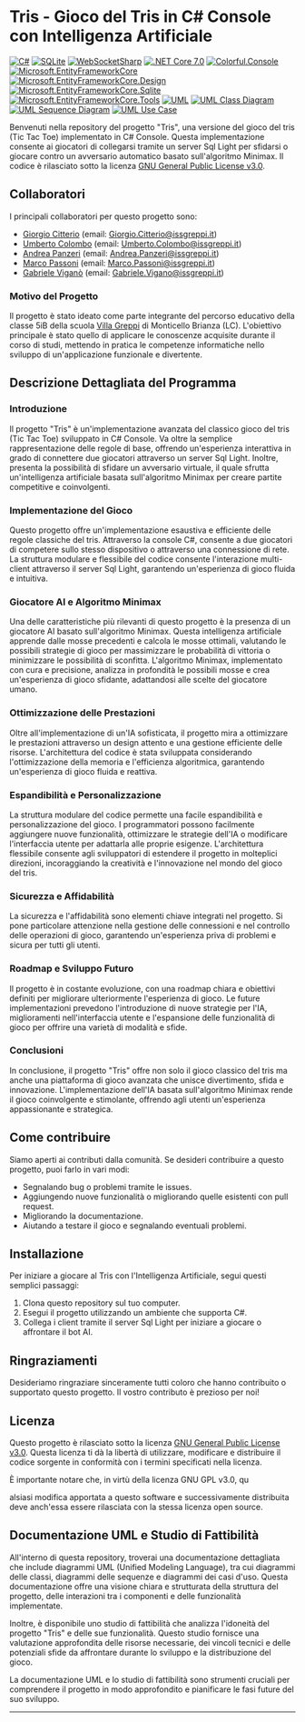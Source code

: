 # Tris - Gioco del Tris in C# Console con Intelligenza Artificiale

[![C#](https://img.shields.io/badge/C%23-FFA500.svg?style=for-the-badge&logo=c-sharp&logoColor=white)](https://docs.microsoft.com/en-us/dotnet/csharp/)
[![SQLite](https://img.shields.io/badge/SQLite-800000.svg?style=for-the-badge&logo=sqlite&logoColor=white)](https://www.sqlite.org/index.html)
[![WebSocketSharp](https://img.shields.io/badge/WebSocketSharp-32CD32.svg?style=for-the-badge)](https://github.com/sta/websocket-sharp)
[![.NET Core 7.0](https://img.shields.io/badge/.NET_Core-FF1493.svg?style=for-the-badge&logo=.net&logoColor=white)](https://dotnet.microsoft.com/download/dotnet/3.1)
[![Colorful.Console](https://img.shields.io/badge/Colorful.Console-00FFFF.svg?style=for-the-badge)](https://github.com/tomakita/Colorful.Console)
[![Microsoft.EntityFrameworkCore](https://img.shields.io/badge/Microsoft.EntityFrameworkCore-7FFF00.svg?style=for-the-badge)](https://docs.microsoft.com/en-us/ef/)
[![Microsoft.EntityFrameworkCore.Design](https://img.shields.io/badge/Microsoft.EntityFrameworkCore.Design-DC143C.svg?style=for-the-badge)](https://docs.microsoft.com/en-us/ef/)
[![Microsoft.EntityFrameworkCore.Sqlite](https://img.shields.io/badge/Microsoft.EntityFrameworkCore.Sqlite-4682B4.svg?style=for-the-badge)](https://docs.microsoft.com/en-us/ef/)
[![Microsoft.EntityFrameworkCore.Tools](https://img.shields.io/badge/Microsoft.EntityFrameworkCore.Tools-9400D3.svg?style=for-the-badge)](https://docs.microsoft.com/en-us/ef/)
[![UML](https://img.shields.io/badge/UML-000080.svg?style=for-the-badge)](https://en.wikipedia.org/wiki/Unified_Modeling_Language)
[![UML Class Diagram](https://img.shields.io/badge/UML_Class_Diagram-008080.svg?style=for-the-badge)](https://en.wikipedia.org/wiki/Class_diagram)
[![UML Sequence Diagram](https://img.shields.io/badge/UML_Sequence_Diagram-800080.svg?style=for-the-badge)](https://en.wikipedia.org/wiki/Sequence_diagram)
[![UML Use Case](https://img.shields.io/badge/UML_Use_Case-FFFF00.svg?style=for-the-badge)](https://en.wikipedia.org/wiki/Use_case_diagram)


Benvenuti nella repository del progetto "Tris", una versione del gioco del tris (Tic Tac Toe) implementato in C# Console. Questa implementazione consente ai giocatori di collegarsi tramite un server Sql Light per sfidarsi o giocare contro un avversario automatico basato sull'algoritmo Minimax. Il codice è rilasciato sotto la licenza [GNU General Public License v3.0](https://opensource.org/licenses/GPL-3.0).

## Collaboratori

I principali collaboratori per questo progetto sono:

- [Giorgio Citterio](https://github.com/GiorgioCitterio) (email: Giorgio.Citterio@issgreppi.it)
- [Umberto Colombo](https://github.com/umbecol) (email: Umberto.Colombo@issgreppi.it)
- [Andrea Panzeri](https://github.com/AndreaPanzeri) (email: Andrea.Panzeri@issgreppi.it)
- [Marco Passoni](https://github.com/MarcoPassoni) (email: Marco.Passoni@issgreppi.it)
- [Gabriele Viganò](https://github.com/GabrieleViga) (email: Gabriele.Vigano@issgreppi.it)

### Motivo del Progetto

Il progetto è stato ideato come parte integrante del percorso educativo della classe 5iB della scuola [Villa Greppi](https://istitutogreppi.edu.it/) di Monticello Brianza (LC). L'obiettivo principale è stato quello di applicare le conoscenze acquisite durante il corso di studi, mettendo in pratica le competenze informatiche nello sviluppo di un'applicazione funzionale e divertente.

## Descrizione Dettagliata del Programma

### Introduzione
Il progetto "Tris" è un'implementazione avanzata del classico gioco del tris (Tic Tac Toe) sviluppato in C# Console. Va oltre la semplice rappresentazione delle regole di base, offrendo un'esperienza interattiva in grado di connettere due giocatori attraverso un server Sql Light. Inoltre, presenta la possibilità di sfidare un avversario virtuale, il quale sfrutta un'intelligenza artificiale basata sull'algoritmo Minimax per creare partite competitive e coinvolgenti.

### Implementazione del Gioco
Questo progetto offre un'implementazione esaustiva e efficiente delle regole classiche del tris. Attraverso la console C#, consente a due giocatori di competere sullo stesso dispositivo o attraverso una connessione di rete. La struttura modulare e flessibile del codice consente l'interazione multi-client attraverso il server Sql Light, garantendo un'esperienza di gioco fluida e intuitiva.

### Giocatore AI e Algoritmo Minimax
Una delle caratteristiche più rilevanti di questo progetto è la presenza di un giocatore AI basato sull'algoritmo Minimax. Questa intelligenza artificiale apprende dalle mosse precedenti e calcola le mosse ottimali, valutando le possibili strategie di gioco per massimizzare le probabilità di vittoria o minimizzare le possibilità di sconfitta. L'algoritmo Minimax, implementato con cura e precisione, analizza in profondità le possibili mosse e crea un'esperienza di gioco sfidante, adattandosi alle scelte del giocatore umano.

### Ottimizzazione delle Prestazioni
Oltre all'implementazione di un'IA sofisticata, il progetto mira a ottimizzare le prestazioni attraverso un design attento e una gestione efficiente delle risorse. L'architettura del codice è stata sviluppata considerando l'ottimizzazione della memoria e l'efficienza algoritmica, garantendo un'esperienza di gioco fluida e reattiva.

### Espandibilità e Personalizzazione
La struttura modulare del codice permette una facile espandibilità e personalizzazione del gioco. I programmatori possono facilmente aggiungere nuove funzionalità, ottimizzare le strategie dell'IA o modificare l'interfaccia utente per adattarla alle proprie esigenze. L'architettura flessibile consente agli sviluppatori di estendere il progetto in molteplici direzioni, incoraggiando la creatività e l'innovazione nel mondo del gioco del tris.

### Sicurezza e Affidabilità
La sicurezza e l'affidabilità sono elementi chiave integrati nel progetto. Si pone particolare attenzione nella gestione delle connessioni e nel controllo delle operazioni di gioco, garantendo un'esperienza priva di problemi e sicura per tutti gli utenti.

### Roadmap e Sviluppo Futuro
Il progetto è in costante evoluzione, con una roadmap chiara e obiettivi definiti per migliorare ulteriormente l'esperienza di gioco. Le future implementazioni prevedono l'introduzione di nuove strategie per l'IA, miglioramenti nell'interfaccia utente e l'espansione delle funzionalità di gioco per offrire una varietà di modalità e sfide.

### Conclusioni
In conclusione, il progetto "Tris" offre non solo il gioco classico del tris ma anche una piattaforma di gioco avanzata che unisce divertimento, sfida e innovazione. L'implementazione dell'IA basata sull'algoritmo Minimax rende il gioco coinvolgente e stimolante, offrendo agli utenti un'esperienza appassionante e strategica.

## Come contribuire

Siamo aperti ai contributi dalla comunità. Se desideri contribuire a questo progetto, puoi farlo in vari modi:

- Segnalando bug o problemi tramite le issues.
- Aggiungendo nuove funzionalità o migliorando quelle esistenti con pull request.
- Migliorando la documentazione.
- Aiutando a testare il gioco e segnalando eventuali problemi.

## Installazione

Per iniziare a giocare al Tris con l'Intelligenza Artificiale, segui questi semplici passaggi:

1. Clona questo repository sul tuo computer.
2. Esegui il progetto utilizzando un ambiente che supporta C#.
3. Collega i client tramite il server Sql Light per iniziare a giocare o affrontare il bot AI.

## Ringraziamenti

Desideriamo ringraziare sinceramente tutti coloro che hanno contribuito o supportato questo progetto. Il vostro contributo è prezioso per noi!

## Licenza

Questo progetto è rilasciato sotto la licenza [GNU General Public License v3.0](https://opensource.org/licenses/GPL-3.0). Questa licenza ti dà la libertà di utilizzare, modificare e distribuire il codice sorgente in conformità con i termini specificati nella licenza.

È importante notare che, in virtù della licenza GNU GPL v3.0, qu

alsiasi modifica apportata a questo software e successivamente distribuita deve anch'essa essere rilasciata con la stessa licenza open source.

## Documentazione UML e Studio di Fattibilità

All'interno di questa repository, troverai una documentazione dettagliata che include diagrammi UML (Unified Modeling Language), tra cui diagrammi delle classi, diagrammi delle sequenze e diagrammi dei casi d'uso. Questa documentazione offre una visione chiara e strutturata della struttura del progetto, delle interazioni tra i componenti e delle funzionalità implementate.

Inoltre, è disponibile uno studio di fattibilità che analizza l'idoneità del progetto "Tris" e delle sue funzionalità. Questo studio fornisce una valutazione approfondita delle risorse necessarie, dei vincoli tecnici e delle potenziali sfide da affrontare durante lo sviluppo e la distribuzione del gioco.

La documentazione UML e lo studio di fattibilità sono strumenti cruciali per comprendere il progetto in modo approfondito e pianificare le fasi future del suo sviluppo.

---
